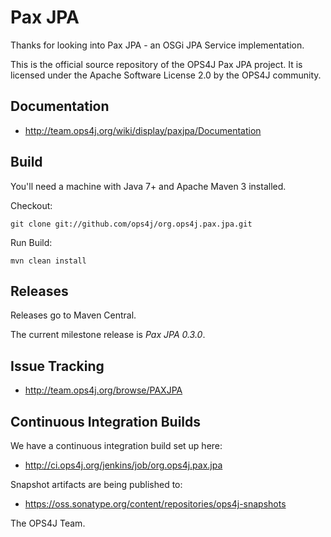 ﻿Pax JPA
=======

Thanks for looking into Pax JPA - an OSGi JPA Service implementation. 

This is the official source repository of the OPS4J Pax JPA project.
It is licensed under the Apache Software License 2.0 by the OPS4J community.

## Documentation

* <http://team.ops4j.org/wiki/display/paxjpa/Documentation>

## Build

You'll need a machine with Java 7+ and Apache Maven 3 installed.

Checkout:

    git clone git://github.com/ops4j/org.ops4j.pax.jpa.git

Run Build:

    mvn clean install


## Releases

Releases go to Maven Central.

The current milestone release is *Pax JPA 0.3.0*.

## Issue Tracking

* <http://team.ops4j.org/browse/PAXJPA>

## Continuous Integration Builds

We have a continuous integration build set up here:

* <http://ci.ops4j.org/jenkins/job/org.ops4j.pax.jpa>

Snapshot artifacts are being published to:

* <https://oss.sonatype.org/content/repositories/ops4j-snapshots>


The OPS4J Team.


